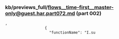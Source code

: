 ### kb/previews_full/flows__time-first__master-only@guest.har.part072.md (part 002)

```md
,
                  {
                    "functionName": "I.su
```

```
